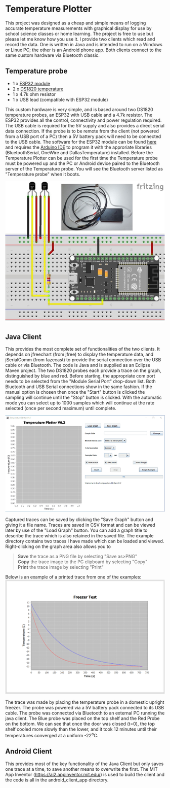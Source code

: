 # Temperature Plotter

This project was designed as a cheap and simple means of logging accurate temperature measurements with graphical display for use by school science classes or home learning. The project is free to use but please let me know how you use it. I provide two clients which read and record the data. One is written in Java and is intended to run on a Windows or Linux PC; the other is an Android phone app. Both clients connect to the same custom hardware via Bluetooth classic. 

## Temperature probe

- 1 x [ESP32 module](https://www.amazon.co.uk/AZDelivery-NodeMcu-CP2102-Development-including/dp/B071P98VTG/ref=sr_1_1_sspa?keywords=esp32&qid=1692983560&sr=8-1-spons&sp_csd=d2lkZ2V0TmFtZT1zcF9hdGY&th=1)
- 2 x [DS1820 temperature](https://thepihut.com/products/waterproof-ds18b20-digital-temperature-sensor-extras)
- 1 x 4.7k ohm resistor
- 1 x USB lead (compatible with ESP32 module)

This custom hardware is very simple, and is based around two DS1820 temperature probes, an ESP32 with USB cable and a 4.7k resistor. The ESP32 provides all the control, connectivity and power regulation required. The USB cable is required for the 5V supply and also provides a direct serial data connection. If the probe is to be remote from the client (not powered from a USB port of a PC) then a 5V battery pack will need to be connected to the USB cable. The software for the ESP32 module can be found [here](https://github.com/crystalxdesign/temperature-plotter/blob/master/ESP32_DualThermoPlotterServer/ESP32_DualThermoPlotterServer.ino) and requires the [Arduino IDE](https://www.arduino.cc/en/software) to program it with the approriate libraries (BluetoothSerial, OneWire and DallasTemperature) installed. Before the Temperature Plotter can be used for the first time the Temperature probe must be powered up and the PC or Android device paired to the Bluetooth server of the Temperature probe. You will see the Bluetooth server listed as "Temperature probe" when it boots.
  
![](https://github.com/crystalxdesign/temperature-plotter/blob/master/ESP32TemperatureProbe.jpg)

## Java Client

This provides the most complete set of functionalities of the two clients. It depends on jfreechart (from jfree) to display the temperature data, and jSerialComm (from fazecast) to provide the serial connection over the USB cable or via Bluetooth. The code is Java and is supplied as an Eclipse Maven project. The two DS1820 probes each provide a trace on the graph, distinguished by blue and red. Before starting, the appropriate com port needs to be selected from the "Module Serial Port" drop-down list. Both Bluetooth and USB Serial connections show in the same fashion. If the manual option is chosen then once the "Start" button is clicked the sampling will continue until the "Stop" button is clicked. With the automatic mode you can select up to 1000 samples which will continue at the rate selected (once per second maximum) until complete.

![](https://github.com/crystalxdesign/temperature-plotter/blob/master/Animation.gif)

Captured traces can be saved by clicking the "Save Graph" button and giving it a file name. Traces are saved in CSV format and can be viewed later by use of the "Load Graph" button. You can add a graph title to describe the trace which is also retained in the saved file. The example directory contains two traces I have made which can be loaded and viewed. Right-clicking on the graph area also allows you to
>**Save** the trace as a PNG file by selecting "Save as>PNG"  
>**Copy** the trace image to the PC clipboard by selecting "Copy"  
>**Print** the trace image by selecting "Print"  

Below is an example of a printed trace from one of the examples:
![](https://github.com/crystalxdesign/temperature-plotter/blob/master/print.png)

The trace was made by placing the temperature probe in a domestic upright freezer. The probe was powered via a 5V battery pack connected to its USB cable. The probe was connected via Bluetooth to an external PC running the java client. The Blue probe was placed on the top shelf and the Red Probe on the bottom. We can see that once the door was closed (t=0), the top shelf cooled more slowly than the lower, and it took 12 minutes until their temperatures converged at a uniform -22<sup>o</sup>C.

## Android Client

This provides most of the key functionality of the Java Client but only saves one trace at a time, to save another means to overwrite the first. The MIT App Inventor (https://ai2.appinventor.mit.edu/) is used to build the client and the code is all in the android_client_app directory.
